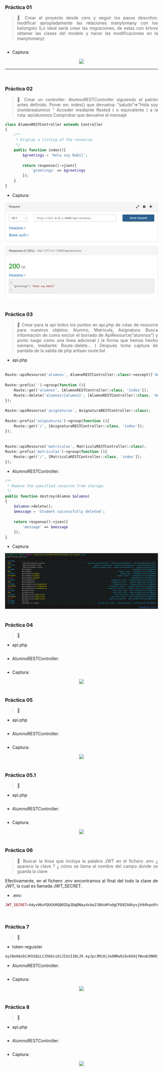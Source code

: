 <div align="justify">



### Práctica 01

> 📂
> Crear el proyecto desde cero y seguir los pasos descritos: modificar
apropiadamente las relaciones manytomany con los belongsto (Lo ideal sería crear las
migraciones, de estas con krlove obtener las clases del modelo y hacer las modificaciones en la manytomany)
>

```php

```

- Captura:
<div align="center">
<img src="./img/p1.png"/>
</div>

***
</br>

### Práctica 02

> 📂
> Crear un controller: AlumnoRESTController siguiendo el patrón antes
definido. Poner en: index() que devuelva: “saludo”=>”Hola soy (nombrealumno) “
Acceder mediante Rested ( o equivalente ) a la ruta: api/alumnos Comprobar que
devuelve el mensaje
>


```php
class AlumnoRESTController extends Controller
{
    /**
     * Display a listing of the resource.
     */
    public function index(){
        $greetings = 'Hola soy Nabil';

        return response()->json([
            'greetings' => $greetings
        ]);
    }
}
```

- Captura:
<div align="center">
<img src="./img/p2.png"/>
</div>

</br>


### Práctica 03

> 📂
> Crear para la api todos los puntos en api.php de rutas de resource para nuestros
objetos: Alumno, Matricula, Asignatura. Busca información de como excluir el borrado de
ApiResource(“alumnos”) y ponlo luego como una linea adicional ( la forma que hemos
hecho siempre, mediante: Route::delete… ) Después toma captura de pantalla de la salida
de php artisan route:list
>

- api.php
```php

Route::apiResource('alumnos', AlumnoRESTController::class)->except(['destroy']);

Route::prefix('')->group(function (){
    Route::get('alumnos', [AlumnoRESTController::class, 'index']);
    Route::delete('alumnos/{alumno}', [AlumnoRESTController::class, 'destroy']);
});

Route::apiResource('asignaturas', AsignaturaRESTController::class);

Route::prefix('asignaturas')->group(function (){
    Route::get('/', [AsignaturaRESTController::class, 'index']);
});


Route::apiResource('matriculas', MatriculaRESTController::class);
Route::prefix('matriculas')->group(function (){
    Route::get('/', [MatriculaRESTController::class, 'index']);
});
```

- AlumnoRESTController:

```php	
/**
 * Remove the specified resource from storage.
 */
public function destroy(Alumno $alumno)
{
    $alumno->delete();
    $message = 'Student successfully deleted';

    return response()->json([
        'message' => $message
    ]);
}
```

- Captura:
<div align="center">
<img src="./img/p3.png"/>
</div>

</br>

### Práctica 04

> 📂
> 
>

- api.php
```php


```

- AlumnoRESTController:

```php	

```

- Captura:
<div align="center">
<img src="./img/p4.png"/>
</div>

</br>

### Práctica 05

> 📂
> 
>

- api.php
```php


```

- AlumnoRESTController:

```php	

```

- Captura:
<div align="center">
<img src="./img/p5.png"/>
</div>

</br>

### Práctica 05.1

> 📂
> 
>

- api.php
```php


```

- AlumnoRESTController:

```php	

```

- Captura:
<div align="center">
<img src="./img/p51-1.png"/>
</div>

</br>


### Práctica 06

> 📂
> Buscar la línea que incluya la palabra JWT en el fichero .env ¿ aparece la clave
? ¿ cómo se llama el nombre del campo donde se guarda la clave 
>

Efectivamente, en el fichero .env encontramos al final del todo la clave de JWT, la cual es llamada JWT_SECRET.

- .env:

```php
JWT_SECRET=hAyv06xFQUGkRQQRZGp3DqDNay4s4w2lNUsHFndgCPE0Z4dkyvjh94hqx0tnfLRD
```

</br>

### Práctica 7

> 📂
> 
>

- token reguister
```php
eyJ0eXAiOiJKV1QiLCJhbGciOiJIUzI1NiJ9.eyJpc3MiOiJodHRwOi8vbG9jYWxob3N0OjgwMDAvYXBpL2xvZ2luIiwiaWF0IjoxNzM0NDQwOTU3LCJleHAiOjE3MzQ0NDQ1NTcsIm5iZiI6MTczNDQ0MDk1NywianRpIjoiN2Yzd3k1cm9GOUIzRXAwQiIsInN1YiI6IjEiLCJwcnYiOiIyM2JkNWM4OTQ5ZjYwMGFkYjM5ZTcwMWM0MDA4NzJkYjdhNTk3NmY3Iiwicm9sIjoidXNlciIsIm5hbWUiOiJuYWJpbCJ9.pDU_llE7YMu_zGGHNmPGLg9JZyHTgAEh82Qt01OFyzE
```

- AlumnoRESTController:

```php	

```

- Captura:
<div align="center">
<img src="./img/p7.png"/>
</div>

</br>

### Práctica 8

> 📂
> 
>

- api.php
```php


```

- AlumnoRESTController:

```php	

```

- Captura:
<div align="center">
<img src="./img/p8.png"/>
</div>

</br>

</div>